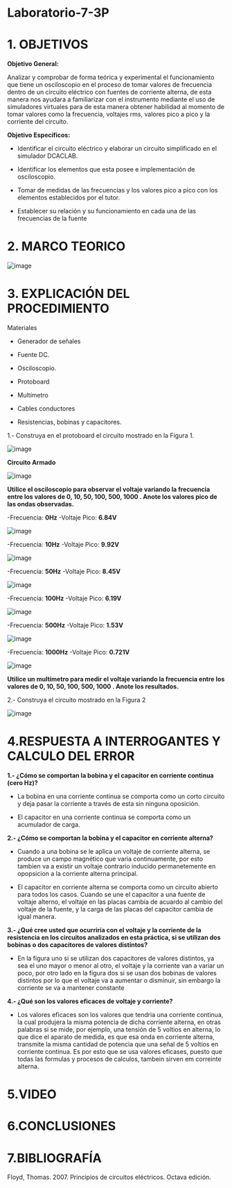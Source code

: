 # Laboratorio-7-3P

# 1. OBJETIVOS 

**Objetivo General:**

Analizar y comprobar de forma teórica y experimental el funcionamiento que tiene un osciloscopio en el proceso de tomar valores de frecuencia dentro de un circuito eléctrico con fuentes de corriente alterna, de esta manera nos ayudara a familiarizar con el instrumento mediante el uso de simuladores virtuales para de esta manera obtener habilidad al momento de tomar valores como la frecuencia, voltajes rms, valores pico a pico y la corriente del circuito.

**Objetivo Específicos:**

* Identificar el circuito eléctrico y elaborar un circuito simplificado en el simulador DCACLAB.

* Identificar los elementos que esta posee e implementación de osciloscopio.

* Tomar de medidas de las frecuencias y los valores pico a pico con los elementos establecidos por el tutor.

* Establecer su relación y su funcionamiento en cada una de las frecuencias de la fuente

# 2. MARCO TEORICO 

![image](https://user-images.githubusercontent.com/105617383/184665968-95ac2880-78e5-4ba4-b257-dcc2760dc268.png)


# 3. EXPLICACIÓN DEL PROCEDIMIENTO 

Materiales

* Generador de señales

* Fuente DC.

* Osciloscopio.

* Protoboard

* Multímetro

* Cables conductores

* Resistencias, bobinas y capacitores.

1.- Construya en el protoboard el circuito mostrado en la Figura 1.

![image](https://user-images.githubusercontent.com/105617383/184667079-642f8d01-a235-4b15-940f-e0e0cdf03641.png)

**Circuito Armado**

![image](https://user-images.githubusercontent.com/105677231/184734145-cffc3949-b619-4a51-9d01-ceb082498280.png)

**Utilice el osciloscopio para observar el voltaje  variando la frecuencia entre los valores de 0, 10, 50, 100, 500, 1000 . Anote los valores pico de las ondas observadas.**

-Frecuencia: **0Hz**
-Voltaje Pico: **6.84V**

![image](https://user-images.githubusercontent.com/105677231/184734310-c6d3da0f-41ea-42c4-99a4-94efe7df54b2.png)

-Frecuencia: **10Hz**
-Voltaje Pico: **9.92V**

![image](https://user-images.githubusercontent.com/105677231/184734358-d8a99200-1d0e-4c9d-862f-e63ec5803ea0.png)

-Frecuencia: **50Hz**
-Voltaje Pico: **8.45V**

![image](https://user-images.githubusercontent.com/105677231/184734407-7ec6dc82-f7e7-467e-97a5-8173a88fd429.png)

-Frecuencia: **100Hz**
-Voltaje Pico: **6.19V**

![image](https://user-images.githubusercontent.com/105677231/184734443-a1c3c788-ccfc-4c4a-ae29-d2c03f892cf7.png)

-Frecuencia: **500Hz**
-Voltaje Pico: **1.53V**

![image](https://user-images.githubusercontent.com/105677231/184734496-aab00ce3-3f0c-4189-a049-bb68a468e6e5.png)

-Frecuencia: **1000Hz**
-Voltaje Pico: **0.721V**

![image](https://user-images.githubusercontent.com/105677231/184734531-53e4dd57-0ec1-438a-8eba-391d787129a9.png)

**Utilice un multímetro para medir el voltaje  variando la frecuencia entre los valores de 0, 10, 50, 100, 500, 1000 . Anote los resultados.**



2.- Construya el circuito mostrado en la Figura 2

![image](https://user-images.githubusercontent.com/105617383/184667280-ceec558b-e050-48d2-8070-d0e619fd8e1e.png)


# 4.RESPUESTA A INTERROGANTES Y CALCULO DEL ERROR

**1.- ¿Cómo se comportan la bobina y el capacitor en corriente continua (cero Hz)?**

* La bobina en una corriente continua se comporta como un corto circuito y deja pasar la corriente a través de esta sin ninguna oposición.

* El capacitor en una corriente continua se comporta como un acumulador de carga.

**2.- ¿Cómo se comportan la bobina y el capacitor en corriente alterna?**

* Cuando a una bobina se le aplica un voltaje de corriente alterna, se produce un campo magnético que varia continuamente, por esto tambien va a existir un voltaje contrario inducido permanetemente en opopsicion a la corriente alterna principal.

* El capacitor en corriente alterna se comporta como un circuito abierto para todos los casos. Cuando se une el capacitor a una fuente de voltaje alterno, el voltaje en las placas cambia de acuardo al cambio del voltaje de la fuente, y la carga de las placas del capacitor cambia de igual manera.

**3.- ¿Qué cree usted que ocurriría con el voltaje y la corriente de la resistencia en los circuitos analizados en esta práctica, si se utilizan dos bobinas o dos capacitores de valores distintos?**

* En la figura uno si se utilizan dos capacitores de valores distintos, ya sea el uno mayor o menor al otro, el voltaje y la corriente van a variar un poco, por otro lado en la figura dos si se usan dos bobinas de valores distintos por lo que el voltaje va a aumentar o disminuir, sin embargo la corriente se va a mantener constante

**4.- ¿Qué son los valores eficaces de voltaje y corriente?**

* Los valores eficaces son los valores que tendria una corriente continua, la cual produjera la misma potencia de dicha corriente alterna, en otras palabras si se mide, por ejemplo, una tensión de 5 voltios en alterna, lo que dice el aparato de medida, es que esa onda en corriente alterna, transmite la misma cantidad de potencia que una señal de 5 voltios en corriente continua. Es por esto que se usa valores eficases, puesto que todas las formulas y procesos de calculos, tambein sirven em correinte alterna.

# 5.VIDEO


# 6.CONCLUSIONES


# 7.BIBLIOGRAFÍA

Floyd, Thomas. 2007. Principios de circuitos eléctricos. Octava edición.

